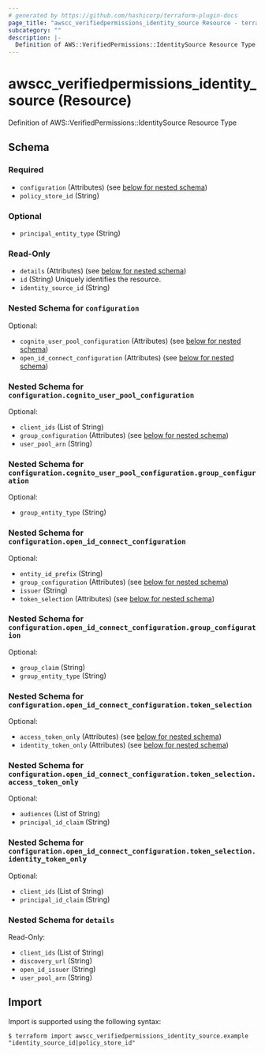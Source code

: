 ```yaml
---
# generated by https://github.com/hashicorp/terraform-plugin-docs
page_title: "awscc_verifiedpermissions_identity_source Resource - terraform-provider-awscc"
subcategory: ""
description: |-
  Definition of AWS::VerifiedPermissions::IdentitySource Resource Type
---
```


# awscc_verifiedpermissions_identity_source (Resource)

Definition of AWS::VerifiedPermissions::IdentitySource Resource Type



<!-- schema generated by tfplugindocs -->
## Schema

### Required

- `configuration` (Attributes) (see [below for nested schema](#nestedatt--configuration))
- `policy_store_id` (String)

### Optional

- `principal_entity_type` (String)

### Read-Only

- `details` (Attributes) (see [below for nested schema](#nestedatt--details))
- `id` (String) Uniquely identifies the resource.
- `identity_source_id` (String)

<a id="nestedatt--configuration"></a>
### Nested Schema for `configuration`

Optional:

- `cognito_user_pool_configuration` (Attributes) (see [below for nested schema](#nestedatt--configuration--cognito_user_pool_configuration))
- `open_id_connect_configuration` (Attributes) (see [below for nested schema](#nestedatt--configuration--open_id_connect_configuration))

<a id="nestedatt--configuration--cognito_user_pool_configuration"></a>
### Nested Schema for `configuration.cognito_user_pool_configuration`

Optional:

- `client_ids` (List of String)
- `group_configuration` (Attributes) (see [below for nested schema](#nestedatt--configuration--cognito_user_pool_configuration--group_configuration))
- `user_pool_arn` (String)

<a id="nestedatt--configuration--cognito_user_pool_configuration--group_configuration"></a>
### Nested Schema for `configuration.cognito_user_pool_configuration.group_configuration`

Optional:

- `group_entity_type` (String)



<a id="nestedatt--configuration--open_id_connect_configuration"></a>
### Nested Schema for `configuration.open_id_connect_configuration`

Optional:

- `entity_id_prefix` (String)
- `group_configuration` (Attributes) (see [below for nested schema](#nestedatt--configuration--open_id_connect_configuration--group_configuration))
- `issuer` (String)
- `token_selection` (Attributes) (see [below for nested schema](#nestedatt--configuration--open_id_connect_configuration--token_selection))

<a id="nestedatt--configuration--open_id_connect_configuration--group_configuration"></a>
### Nested Schema for `configuration.open_id_connect_configuration.group_configuration`

Optional:

- `group_claim` (String)
- `group_entity_type` (String)


<a id="nestedatt--configuration--open_id_connect_configuration--token_selection"></a>
### Nested Schema for `configuration.open_id_connect_configuration.token_selection`

Optional:

- `access_token_only` (Attributes) (see [below for nested schema](#nestedatt--configuration--open_id_connect_configuration--token_selection--access_token_only))
- `identity_token_only` (Attributes) (see [below for nested schema](#nestedatt--configuration--open_id_connect_configuration--token_selection--identity_token_only))

<a id="nestedatt--configuration--open_id_connect_configuration--token_selection--access_token_only"></a>
### Nested Schema for `configuration.open_id_connect_configuration.token_selection.access_token_only`

Optional:

- `audiences` (List of String)
- `principal_id_claim` (String)


<a id="nestedatt--configuration--open_id_connect_configuration--token_selection--identity_token_only"></a>
### Nested Schema for `configuration.open_id_connect_configuration.token_selection.identity_token_only`

Optional:

- `client_ids` (List of String)
- `principal_id_claim` (String)





<a id="nestedatt--details"></a>
### Nested Schema for `details`

Read-Only:

- `client_ids` (List of String)
- `discovery_url` (String)
- `open_id_issuer` (String)
- `user_pool_arn` (String)

## Import

Import is supported using the following syntax:

```shell
$ terraform import awscc_verifiedpermissions_identity_source.example "identity_source_id|policy_store_id"
```
